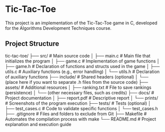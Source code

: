 # Tic-Tac-Toe

This project is an implementation of the Tic-Tac-Toe game in C, developed for the Algorithms Development Techniques course.

## Project Structure
tic-tac-toe/ ├── src/ # Main source code │ ├── main.c # Main file that initializes the program │ ├── game.c # Implementation of game functions │ ├── game.h # Declaration of functions and structs used in the game │ ├── utils.c # Auxiliary functions (e.g., error handling) │ └── utils.h # Declaration of auxiliary functions ├── include/ # Shared headers (optional) │ └── (place here if you want to separate .h files from the source code) ├── assets/ # Additional resources │ ├── ranking.txt # File to save rankings (persistence) │ └── (other necessary files, such as credits) ├── docs/ # Project documentation │ ├── report.pdf # Descriptive report │ └── prints/ # Screenshots of the program execution ├── tests/ # Tests (optional) │ ├── test_cases.c # Code to validate specific functions │ └── test_cases.h ├── .gitignore # Files and folders to exclude from Git ├── Makefile # Automates the compilation process with make └── README.md # Project explanation and execution guide


